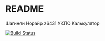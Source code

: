 # README #

Шагинян Норайр z6431 УКПО Калькулятор

[![Build Status](https://travis-ci.com/iNorair/UKPO_KR.svg?branch=master)](https://travis-ci.org/iNorair/UKPO_KR)

